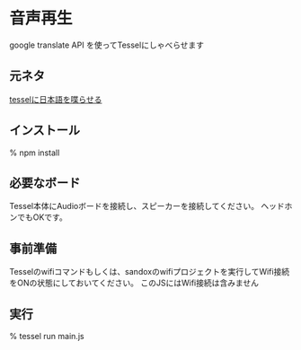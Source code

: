 # 音声再生

google translate API を使ってTesselにしゃべらせます

## 元ネタ

[tesselに日本語を喋らせる](http://shokai.org/blog/archives/9507)

## インストール

% npm install

## 必要なボード

Tessel本体にAudioボードを接続し、スピーカーを接続してください。
ヘッドホンでもOKです。

## 事前準備

Tesselのwifiコマンドもしくは、sandoxのwifiプロジェクトを実行してWifi接続をONの状態にしておいてください。
このJSにはWifi接続は含みません

## 実行

% tessel run main.js
